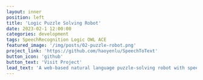 ```yaml
---
layout: inner
position: left
title: 'Logic Puzzle Solving Robot'
date: 2023-02-1 12:00:00
categories: development
tags: SpeechRecognition Logic OWL ACE
featured_image: '/img/posts/02-puzzle-robot.png'
project_link: 'https://github.com/haoyenlu/SpeechToText'
button_icon: 'github'
button_text: 'Visit Project'
lead_text: 'A web-based natural language puzzle-solving robot with speech recognition and interaction'
---
```

